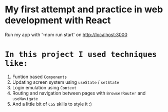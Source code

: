 # My first attempt and practice in web development with React

Run my app with '-npm run start' on [http://localhost:3000](http://localhost:3000)

# `In this project I used techniques like:`
1. Funtion based `Components`
2. Updating screen system using `useState` / `setState`
3. Login emulation using `Context`
4. Routing and navigation between pages with `BrowserRouter` and `useNavigate`
5. And a little bit of `CSS` skills to style it :)